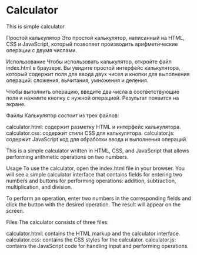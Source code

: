 # Calculator
This is simple calculator


Простой калькулятор
Это простой калькулятор, написанный на HTML, CSS и JavaScript, который позволяет производить арифметические операции с двумя числами.

Использование
Чтобы использовать калькулятор, откройте файл index.html в браузере. Вы увидите простой интерфейс калькулятора, который содержит поля для ввода двух чисел и кнопки для выполнения операций: сложения, вычитания, умножения и деления.

Чтобы выполнить операцию, введите два числа в соответствующие поля и нажмите кнопку с нужной операцией. Результат появится на экране.

Файлы
Калькулятор состоит из трех файлов:

calculator.html: содержит разметку HTML и интерфейс калькулятора.
calculator.css: содержит стили CSS для калькулятора.
calculator.js: содержит JavaScript код для обработки ввода и выполнения операций.

This is a simple calculator written in HTML, CSS, and JavaScript that allows performing arithmetic operations on two numbers.

Usage
To use the calculator, open the index.html file in your browser. You will see a simple calculator interface that contains fields for entering two numbers and buttons for performing operations: addition, subtraction, multiplication, and division.

To perform an operation, enter two numbers in the corresponding fields and click the button with the desired operation. The result will appear on the screen.

Files
The calculator consists of three files:

calculator.html: contains the HTML markup and the calculator interface.
calculator.css: contains the CSS styles for the calculator.
calculator.js: contains the JavaScript code for handling input and performing operations.
